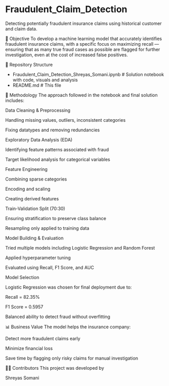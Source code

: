 # Fraudulent_Claim_Detection

Detecting potentially fraudulent insurance claims using historical customer and claim data.

🎯 Objective
To develop a machine learning model that accurately identifies fraudulent insurance claims, with a specific focus on maximizing recall — ensuring that as many true fraud cases as possible are flagged for further investigation, even at the cost of increased false positives.

📁 Repository Structure
- Fraudulent_Claim_Detection_Shreyas_Somani.ipynb  # Solution notebook with code, visuals and analysis
- README.md                                                    # This file

🧠 Methodology
The approach followed in the notebook and final solution includes:

Data Cleaning & Preprocessing

Handling missing values, outliers, inconsistent categories

Fixing datatypes and removing redundancies

Exploratory Data Analysis (EDA)

Identifying feature patterns associated with fraud

Target likelihood analysis for categorical variables

Feature Engineering

Combining sparse categories

Encoding and scaling

Creating derived features

Train-Validation Split (70:30)

Ensuring stratification to preserve class balance

Resampling only applied to training data

Model Building & Evaluation

Tried multiple models including Logistic Regression and Random Forest

Applied hyperparameter tuning

Evaluated using Recall, F1 Score, and AUC

Model Selection

Logistic Regression was chosen for final deployment due to:

Recall = 82.35%

F1 Score = 0.5957

Balanced ability to detect fraud without overfitting

📊 Business Value
The model helps the insurance company:

Detect more fraudulent claims early

Minimize financial loss

Save time by flagging only risky claims for manual investigation

👨‍💻 Contributors
This project was developed by

Shreyas Somani



